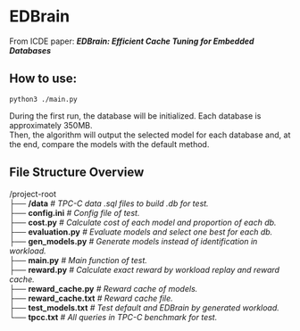 # EDBrain
From ICDE paper: **_**EDBrain: Efficient Cache Tuning for Embedded Databases**_**

## How to use:
    python3 ./main.py

During the first run, the database will be initialized. Each database is approximately 350MB. \
Then, the algorithm will output the selected model for each database and, at the end, compare the models with the default method.

## File Structure Overview
/project-root\
├── **/data** _# TPC-C data .sql files to build .db for test._\
├── **config.ini**  _# Config file of test._ \
├── **cost.py**  _# Calculate cost of each model and proportion of each db._ \
├── **evaluation.py**  _# Evaluate models and select one best for each db._ \
├── **gen_models.py**  _# Generate models instead of identification in workload._ \
├── **main.py**  _# Main function of test._ \
├── **reward.py**  _# Calculate exact reward by workload replay and reward cache._ \
├── **reward_cache.py**  _# Reward cache of models._ \
├── **reward_cache.txt**  _# Reward cache file._ \
├── **test_models.txt**  _# Test default and EDBrain by generated workload._ \
└── **tpcc.txt**  _# All queries in TPC-C benchmark for test._ 
